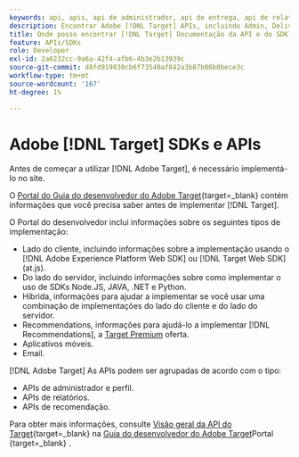```yaml
---
keywords: api, apis, api de administrador, api de entrega, api de relatórios, api de perfil
description: Encontrar Adobe [!DNL Target] APIs, incluindo Admin, Delivery, Relatórios e APIs de perfil.
title: Onde posso encontrar [!DNL Target] Documentação da API e do SDK?
feature: APIs/SDKs
role: Developer
exl-id: 2a0232cc-9a6a-42f4-afb6-4b3e2b13939c
source-git-commit: d8fd919830cb6f73540af842a3b87b06b0bece3c
workflow-type: tm+mt
source-wordcount: '167'
ht-degree: 1%

---
```


# Adobe [!DNL Target] SDKs e APIs

Antes de começar a utilizar [!DNL Adobe Target], é necessário implementá-lo no site.

O [Portal do Guia do desenvolvedor do Adobe Target](https://developer.adobe.com/target/){target=_blank} contém informações que você precisa saber antes de implementar [!DNL Target].

O Portal do desenvolvedor inclui informações sobre os seguintes tipos de implementação:

* Lado do cliente, incluindo informações sobre a implementação usando o [!DNL Adobe Experience Platform Web SDK] ou [!DNL Target Web SDK] (at.js).
* Do lado do servidor, incluindo informações sobre como implementar o uso de SDKs Node.JS, JAVA, .NET e Python.
* Híbrida, informações para ajudar a implementar se você usar uma combinação de implementações do lado do cliente e do lado do servidor.
* Recommendations, informações para ajudá-lo a implementar [!DNL Recommendations], a [Target Premium](/help/main/c-intro/intro.md#premium) oferta.
* Aplicativos móveis.
* Email.

[!DNL Adobe Target] As APIs podem ser agrupadas de acordo com o tipo:

* APIs de administrador e perfil.
* APIs de relatórios.
* APIs de recomendação.

Para obter mais informações, consulte [Visão geral da API do Target](https://developer.adobe.com/target/before-administer/){target=_blank} na [Guia do desenvolvedor do Adobe Target](https://developer.adobe.com/target/)Portal {target=_blank} .
